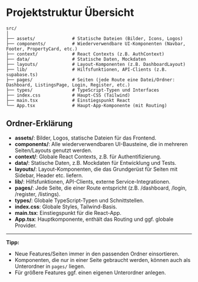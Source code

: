 # Projektstruktur Übersicht

```
src/
│
├── assets/              # Statische Dateien (Bilder, Icons, Logos)
├── components/          # Wiederverwendbare UI-Komponenten (Navbar, Footer, PropertyCard, etc.)
├── context/             # React Contexts (z.B. AuthContext)
├── data/                # Statische Daten, Mockdaten
├── layouts/             # Layout-Komponenten (z.B. DashboardLayout)
├── lib/                 # Hilfsfunktionen, API-Clients (z.B. supabase.ts)
├── pages/               # Seiten (jede Route eine Datei/Ordner: Dashboard, ListingsPage, Login, Register, etc.)
├── types/               # TypeScript-Typen und Interfaces
├── index.css            # Haupt-CSS (Tailwind)
├── main.tsx             # Einstiegspunkt React
└── App.tsx              # Haupt-App-Komponente (mit Routing)
```

## Ordner-Erklärung

- **assets/**: Bilder, Logos, statische Dateien für das Frontend.
- **components/**: Alle wiederverwendbaren UI-Bausteine, die in mehreren Seiten/Layouts genutzt werden.
- **context/**: Globale React Contexts, z.B. für Authentifizierung.
- **data/**: Statische Daten, z.B. Mockdaten für Entwicklung und Tests.
- **layouts/**: Layout-Komponenten, die das Grundgerüst für Seiten mit Sidebar, Header etc. liefern.
- **lib/**: Hilfsfunktionen, API-Clients, externe Service-Integrationen.
- **pages/**: Jede Seite, die einer Route entspricht (z.B. /dashboard, /login, /register, /listings).
- **types/**: Globale TypeScript-Typen und Schnittstellen.
- **index.css**: Globale Styles, Tailwind-Basis.
- **main.tsx**: Einstiegspunkt für die React-App.
- **App.tsx**: Hauptkomponente, enthält das Routing und ggf. globale Provider.

---

**Tipp:**
- Neue Features/Seiten immer in den passenden Ordner einsortieren.
- Komponenten, die nur in einer Seite gebraucht werden, können auch als Unterordner in `pages/` liegen.
- Für größere Features ggf. einen eigenen Unterordner anlegen. 